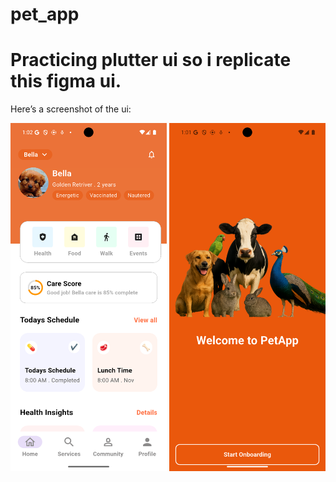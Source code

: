 # pet_app

# Practicing plutter ui so i replicate this figma ui.

Here’s a screenshot of the ui:

<img src="assets/images/home_screen_image.png" alt="Home Screen" width="250"/> 
<img src="assets/images/onBording_image.png" alt="Onboarding" width="250"/>
